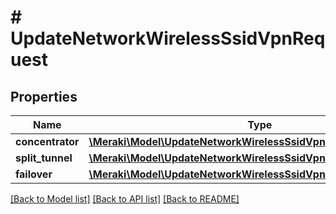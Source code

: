 # # UpdateNetworkWirelessSsidVpnRequest

## Properties

Name | Type | Description | Notes
------------ | ------------- | ------------- | -------------
**concentrator** | [**\Meraki\Model\UpdateNetworkWirelessSsidVpnRequestConcentrator**](UpdateNetworkWirelessSsidVpnRequestConcentrator.md) |  | [optional]
**split_tunnel** | [**\Meraki\Model\UpdateNetworkWirelessSsidVpnRequestSplitTunnel**](UpdateNetworkWirelessSsidVpnRequestSplitTunnel.md) |  | [optional]
**failover** | [**\Meraki\Model\UpdateNetworkWirelessSsidVpnRequestFailover**](UpdateNetworkWirelessSsidVpnRequestFailover.md) |  | [optional]

[[Back to Model list]](../../README.md#models) [[Back to API list]](../../README.md#endpoints) [[Back to README]](../../README.md)
